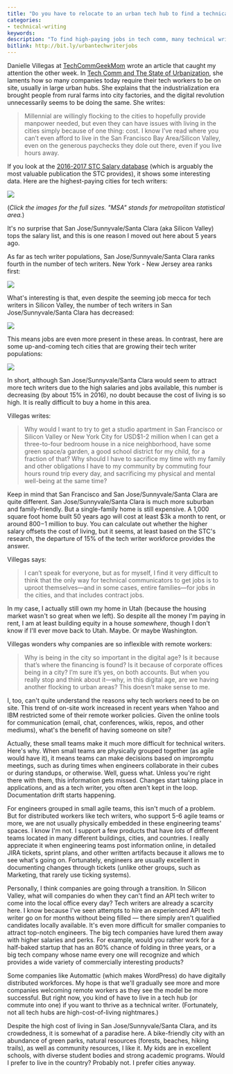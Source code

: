 ```yaml
---
title: "Do you have to relocate to an urban tech hub to find a technical writing job?"
categories:
- technical-writing
keywords:
description: "To find high-paying jobs in tech comm, many technical writers move to urban technology hubs because companies want their workers on site. Living in an urban tech hub usually involves high costs of living and the sacrifice of a more rural, suburban lifestyle. It's unclear why the digital revolution doesn't motivate more companies to welcome remote workers."
bitlink: http://bit.ly/urbantechwriterjobs
---
```


Danielle Villegas at <a href='https://techcommgeekmom.com'>TechCommGeekMom</a> wrote an article that caught my attention the other week. In [Tech Comm and The State of Urbanization](https://techcommgeekmom.com/2018/04/12/tech-comm-and-the-state-of-urbanization/), she laments how so many companies today require their tech workers to be on site, usually in large urban hubs. She explains that the industrialization era brought people from rural farms into city factories, and the digital revolution unnecessarily seems to be doing the same. She writes:

> Millennial are willingly flocking to the cities to hopefully provide manpower needed, but even they can have issues with living in the cities simply because of one thing: cost.  I know I’ve read where you can’t even afford to live in the San Francisco Bay Area/Silicon Valley, even on the generous paychecks they dole out there, even if you live hours away.

If you look at the [2016-2017 STC Salary database](https://www.stc.org/salary-database/) (which is arguably the most valuable publication the STC provides), it shows some interesting data. Here are the highest-paying cities for tech writers:

<a href="https://s3.us-west-1.wasabisys.com/idbwmedia.com/images/highestpaying.png"><img src="https://s3.us-west-1.wasabisys.com/idbwmedia.com/images/highestpaying.png" /></a>

(*Click the images for the full sizes. "MSA" stands for metropolitan statistical area.*)

It's no surprise that San Jose/Sunnyvale/Santa Clara (aka Silicon Valley) tops the salary list, and this is one reason I moved out here about 5 years ago.

As far as tech writer populations, San Jose/Sunnyvale/Santa Clara ranks fourth in the number of tech writers. New York - New Jersey area ranks first:

<a href="https://s3.us-west-1.wasabisys.com/idbwmedia.com/images/largestmsatechwriters.png"><img src="https://s3.us-west-1.wasabisys.com/idbwmedia.com/images/largestmsatechwriters.png" /></a>

What's interesting is that, even despite the seeming job mecca for tech writers in Silicon Valley, the number of tech writers in San Jose/Sunnyvale/Santa Clara has decreased:

<a href="https://s3.us-west-1.wasabisys.com/idbwmedia.com/images/losingcitiesfortechwriters.png"><img src="https://s3.us-west-1.wasabisys.com/idbwmedia.com/images/losingcitiesfortechwriters.png"/></a>

This means jobs are even more present in these areas. In contrast, here are some up-and-coming tech cities that are growing their tech writer populations:

<a href="https://s3.us-west-1.wasabisys.com/idbwmedia.com/images/fastestgrowingcities.png"><img src="https://s3.us-west-1.wasabisys.com/idbwmedia.com/images/fastestgrowingcities.png" /></a>

In short, although San Jose/Sunnyvale/Santa Clara would seem to attract more tech writers due to the high salaries and jobs available, this number is decreasing (by about 15% in 2016), no doubt because the cost of living is so high. It is really difficult to buy a home in this area.

Villegas writes:

> Why would I want to try to get a studio apartment in San Francisco or Silicon Valley or New York City for USD$1-2 million when I can get a three-to-four bedroom house in a nice neighborhood, have some green space/a garden, a good school district for my child, for a fraction of that? Why should I have to sacrifice my time with my family and other obligations I have to my community by commuting four hours round trip every day, and sacrificing my physical and mental well-being at the same time?  

Keep in mind that San Francisco and San Jose/Sunnyvale/Santa Clara are quite different. San Jose/Sunnyvale/Santa Clara is much more suburban and family-friendly. But a single-family home is still expensive. A 1,000 square foot home built 50 years ago will cost at least $3k a month to rent, or around $800-$1 million to buy. You can calculate out whether the higher salary offsets the cost of living, but it seems, at least based on the STC's research, the departure of 15% of the tech writer workforce provides the answer.

Villegas says:

> I can’t speak for everyone, but as for myself, I find it very difficult to think that the only way for technical communicators to get jobs is to uproot themselves&mdash;and in some cases, entire families&mdash;for jobs in the cities, and that includes contract jobs.  

In my case, I actually still own my home in Utah (because the housing market wasn't so great when we left). So despite all the money I'm paying in rent, I am at least building equity in a house *somewhere*, though I don't know if I'll ever move back to Utah. Maybe. Or maybe Washington.

Villegas wonders why companies are so inflexible with remote workers:

> Why is being in the city so important in the digital age? Is it because that’s where the financing is found? Is it because of corporate offices being in a city? I’m sure it’s yes, on both accounts.  But when you really stop and think about it&mdash;why, in this digital age, are we having another flocking to urban areas? This doesn’t make sense to me.

I, too, can't quite understand the reasons why tech workers need to be on site. This trend of on-site work increased in recent years when Yahoo and IBM restricted some of their remote worker policies. Given the online tools for communication (email, chat, conferences, wikis, repos, and other mediums), what's the benefit of having someone on site?

Actually, these small teams make it much more difficult for technical writers. Here's why. When small teams are physically grouped together (as agile would have it), it means teams can make decisions based on impromptu meetings, such as during times when engineers collaborate in their cubes or during standups, or otherwise. Well, guess what. Unless you're right there with them, this information gets missed. Changes start taking place in applications, and as a tech writer, you often aren't kept in the loop. Documentation drift starts happening.

For engineers grouped in small agile teams, this isn't much of a problem. But for distributed workers like tech writers, who support 5-6 agile teams or more, we are not usually physically embedded in these engineering teams' spaces. I know I'm not. I support a few products that have *lots* of different teams located in many different buildings, cities, and countries. I really appreciate it when engineering teams post information online, in detailed JIRA tickets, sprint plans, and other written artifacts because it allows me to see what's going on. Fortunately, engineers are usually excellent in documenting changes through tickets (unlike other groups, such as Marketing, that rarely use ticking systems).

Personally, I think companies are going through a transition. In Silicon Valley, what will companies do when they can't find an API tech writer to come into the local office every day? Tech writers are already a scarcity here. I know because I've seen attempts to hire an experienced API tech writer go on for months without being filled &mdash; there simply aren't qualified candidates locally available. It's even more difficult for smaller companies to attract top-notch engineers. The big tech companies have lured them away with higher salaries and perks. For example, would you rather work for a half-baked startup that has an 80% chance of folding in three years, or a big tech company whose name every one will recognize and which provides a wide variety of commercially interesting products?

Some companies like Automattic (which makes WordPress) do have digitally distributed workforces. My hope is that we'll gradually see more and more companies welcoming remote workers as they see the model be more successful. But right now, you kind of have to live in a tech hub (or commute into one) if you want to thrive as a technical writer. (Fortunately, not all tech hubs are high-cost-of-living nightmares.)

Despite the high cost of living in San Jose/Sunnyvale/Santa Clara, and its crowdedness, it is somewhat of a paradise here. A bike-friendly city with an abundance of green parks, natural resources (forests, beaches, hiking trails), as well as community resources, I  like it. My kids are in excellent schools, with diverse student bodies and strong academic programs. Would I prefer to live in the country? Probably not. I prefer cities anyway.

